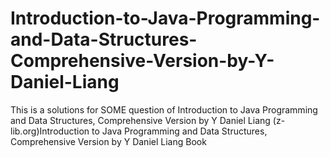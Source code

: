 # Introduction-to-Java-Programming-and-Data-Structures-Comprehensive-Version-by-Y-Daniel-Liang
This is a solutions for SOME question of Introduction to Java Programming and Data Structures, Comprehensive Version by Y Daniel Liang (z-lib.org)Introduction to Java Programming and Data Structures, Comprehensive Version by Y Daniel Liang Book
